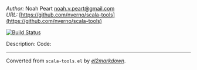 *Author:* Noah Peart <noah.v.peart@gmail.com><br>
*URL:* [https://github.com/nverno/scala-tools](https://github.com/nverno/scala-tools)<br>

[![Build Status](https://travis-ci.org/nverno/scala-tools.svg?branch=master)](https://travis-ci.org/nverno/scala-tools)

Description:
Code:


---
Converted from `scala-tools.el` by [*el2markdown*](https://github.com/Lindydancer/el2markdown).
